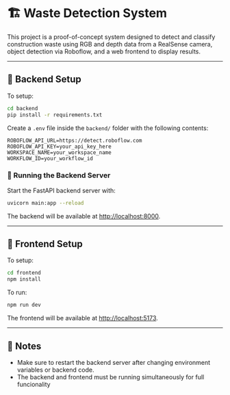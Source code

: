 # 🏗️ Waste Detection System

This project is a proof-of-concept system designed to detect and classify construction waste using RGB and depth data from a RealSense camera, object detection via Roboflow, and a web frontend to display results.

---

## 🔧 Backend Setup

To setup:

```bash
cd backend
pip install -r requirements.txt
```

Create a `.env` file inside the `backend/` folder with the following contents:

```
ROBOFLOW_API_URL=https://detect.roboflow.com
ROBOFLOW_API_KEY=your_api_key_here
WORKSPACE_NAME=your_workspace_name
WORKFLOW_ID=your_workflow_id
```

### 🚀 Running the Backend Server

Start the FastAPI backend server with:

```bash
uvicorn main:app --reload
```

The backend will be available at [http://localhost:8000](http://localhost:8000).

---

## 🔧 Frontend Setup

To setup:

```bash
cd frontend
npm install
```

To run:

```bash
npm run dev
```

The frontend will be available at [http://localhost:5173](http://localhost:5173).

---

## 📝 Notes

- Make sure to restart the backend server after changing environment variables or backend code.
- The backend and frontend must be running simultaneously for full funcionality
